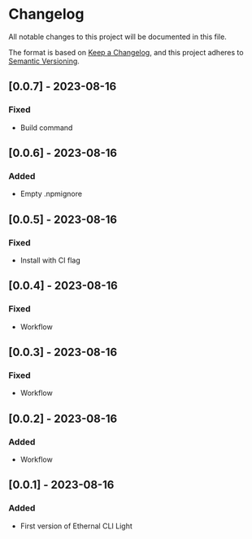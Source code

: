 # Changelog
All notable changes to this project will be documented in this file.

The format is based on [Keep a Changelog](https://keepachangelog.com/en/1.0.0/),
and this project adheres to [Semantic Versioning](https://semver.org/spec/v2.0.0.html).

## [0.0.7] - 2023-08-16
### Fixed
- Build command

## [0.0.6] - 2023-08-16
### Added
- Empty .npmignore

## [0.0.5] - 2023-08-16
### Fixed
- Install with CI flag

## [0.0.4] - 2023-08-16
### Fixed
- Workflow

## [0.0.3] - 2023-08-16
### Fixed
- Workflow

## [0.0.2] - 2023-08-16
### Added
- Workflow

## [0.0.1] - 2023-08-16
### Added
- First version of Ethernal CLI Light
